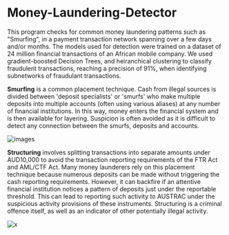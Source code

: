# Money-Laundering-Detector

This program checks for common money laundering patterns such as "Smurfing", in a payment transaction network spanning over a few days and/or months.
The models used for detection were trained on a dataset of 24 million financial transactions of an African mobile company.
We used gradient-boosted Decision Trees, and heiranchical clustering to classify fraudulent transactions, reaching a precision of 91%, when identifying subnetworks of fraudulant transactions.

**Smurfing** is a common placement technique. Cash from illegal sources is divided between 'deposit specialists' or 'smurfs' who make multiple deposits into multiple accounts (often using various aliases) at any number of financial institutions. In this way, money enters the financial system and is then available for layering. Suspicion is often avoided as it is difficult to detect any connection between the smurfs, deposits and accounts.

![images](https://user-images.githubusercontent.com/24310341/148461267-92ecfa97-b3dc-47df-adc9-3fda3b05b5db.jpg)



**Structuring** involves splitting transactions into separate amounts under AUD10,000 to avoid the transaction reporting requirements of the FTR Act and AML/CTF Act. Many money launderers rely on this placement technique because numerous deposits can be made without triggering the cash reporting requirements. However, it can backfire if an attentive financial institution notices a pattern of deposits just under the reportable threshold. This can lead to reporting such activity to AUSTRAC under the suspicious activity provisions of these instruments. Structuring is a criminal offence itself, as well as an indicator of other potentially illegal activity.

![x](https://user-images.githubusercontent.com/24310341/148461289-632b086a-d653-4b98-82e7-4a27f38c6301.png)

